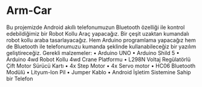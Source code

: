 # Arm-Car
Bu projemizde Android akıllı telefonumuzun Bluetooth özelliği ile kontrol edebildiğimiz bir Robot Kollu Araç yapacağız. Bir çeşit uzaktan kumandalı robot kollu araba tasarlayacağız. Hem Arduino programlama yapacağız hem de Bluetooth ile telefonumuzu kumanda şeklinde kullanabileceğiz bir yazılım geliştireceğiz.
Gerekli malzemeler:
•	Arduino UNO
•	Arduino Shild 5
•	Arduino 4wd Robot Kollu 4wd Crane Platformu
•	L298N Voltaj Regülatörlü Çift Motor Sürücü Kartı
•	4x Step Motor
•	4x Servo motor
•	HC06 Bluetooth Modülü
•	Lityum-Ion Pil
•	Jumper Kablo
•	Android İşletim Sistemine Sahip bir Telefon
